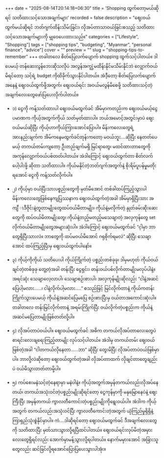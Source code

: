 +++
date = "2025-08-14T20:14:18+06:30"
title = 'Shopping ထွက်တော့မယ်ဆိုရင် သတိထားသင့်သောအချက်များ'
recorded = false
description = "ဈေးဝယ်ထွက်မယ်ဆိုရင် ဘတ်ဂျက်ထိန်းသိမ်းခြင်း၊ လိုအပ်တာသာဝယ်ခြင်းစသည့် သတိထားသင့်သောအချက်များကို မျှဝေပေးထားသည်။"
categories = ["Lifestyle", "Shopping"]
tags = ["shopping tips", "budgeting", "Myanmar", "personal finance", "advice"]
cover = ""
preview = ""
slug = "shopping-tips-to-remember"
+++
တခါတလေ စိတ်ပြေလက်ပျောက် shopping ထွက်သင့်ပါတယ်။ ဒါပေမယ့် တန်ဆေးလွန်ဘေးဆိုသလိုပဲ အလွန်အကျွံ့မထိန်းနိုင်မသိမ်းနိုင်ဘဲ လျှောက်ဝယ်မိရင်တော့ သင့်ရဲ့ budget ကိုထိခိုက်သွားနိုင်ပါတယ်။ အဲဒီ့တော့ စိတ်ပြေလက်ပျောက်အနေနဲ့ ဈေးဝယ်ထွက်ဖို့အတွက်၊ ဈေးဝယ်ရင်း အဝယ်မလွန်မိစေဖို့ သတိထားသင့်တဲ့အချက်လေးတွေဖော်ပြပေးလိုက်ပါတယ်။

- ၁) ငွေကို ကန့်သတ်ထားပါ
ဈေးဝယ်မထွက်ခင် အိမ်မှာကတည်းက ဈေးဝယ်မယ့်ငွေပမာဏက ကိုယ့်အတွက်ကိုယ် သတ်မှတ်ထားပါ။ ဘယ်အမောင့်အတွင်းမှာပဲ ဈေးဝယ်မယ်ဆိုပြီး ကိုယ့်ဟာကိုယ်ကြားအောင်ပြောပါ။ မိန်းကလေးတွေရဲ့အားနည်းချက်က အိမ်ကနေမထွက်ခင်တုန်းကတော့ မဝယ်ဘူး….ဆိုပြီး နေတတ်ပေမယ့် တကယ်တမ်းကျတော့ ဦးတည်ချက်မရှိ မြင်ရာတွေ၊ မထင်ထားတာတွေကို အကုန်လျှောက်ဝယ်ပစ်တတ်ပါတယ်။ အဲဒါကြောင့် ဈေးဝယ်ထွက်တာ စိတ်လက်ပေါ့ပါးဖို့ ဆိုတာ သတိထားပါ။ ကိုယ်မနိုင်တဲ့ဘတ်ဂျက်အတွက်နဲ့ စိုးရိမ်ပူပန်မှုမတိုးရအောင် ငွေကို ကန့်သတ်လိုက်ပါ။

- ၂) ကိုယ့်မှာ ဝယ်ပြီးသားပစ္စည်းတွေကို မှတ်မိအောင် တစ်ခါထပ်ကြည့်သွားပါ
မိန်းကလေးတွေဖြစ်နေကျပြဿနာက ဈေးဝယ်ထွက်တဲ့အခါ အိမ်မှာရှိပြီးသား အကျီ ၤဒီဇိုင်းနဲ့တူတာမျိုးတွေထပ်ဝယ်မိတာမျိုး၊ ကိုယ်နဲ့မလိုက်တဲ့ နှုတ်ခမ်းဆိုးဆေးတွေကို ထပ်ဝယ်မိတာမျိုးတွေ၊ ကိုယ်နဲ့တည့်မတည့်မသေချာတဲ့ အလှကုန်တွေ set လိုက်ဝယ်မိတာမျိုးတွေအများဆုံးပါ။ အဲဒါကြောင့် ဈေးဝယ်မထွက်ခင် “င့ါမှာ ဘာတွေရှိပြီးသားလဲ။ ဘာတွေကို ထပ်မဝယ်မိအောင် ဂရုစိုက်ရမလဲ” ဆိုပြီး သေချာအောင် ထပ်ကြည့်ပြီးမှ ဈေးဝယ်ထွက်ပါနော်။

- ၃) ကိုယ့်ကိုကိုယ် သတိပေးပါ
ကိုယ်ကြိုက်တဲ့ ပစ္စည်းတစ်ခုခု၊ ဒါမှမဟုတ် ကိုယ်ဝယ်ချင်တဲ့တစ်ခုခု တွေ့တဲ့အခါ တန်းပြီး ငွေရှင်း၊ တန်းဝယ်ပစ်လိုက်တာမျိုးမလုပ်ပါနဲ့။ အရင်ဆုံး သေချာလေ့လာပါ၊ သေချာစဉ်းစားပါ၊ အလှကုန်မျိုးဆိုလည်း “ငါနဲ့အဆင်ပြေပါ့မလား……၊ ငါနဲ့လိုက်ပါ့မလား…..” စသည်ဖြင့် မြင်လိုက်တာနဲ့ ကိုယ်ကတန်းကြိုက်သွားပေမယ့် ကိုယ်နဲ့အဆင်ပြေမပြေ စဉ်းစားပြီးမှ ဝယ်တာအကောင်းဆုံးပါ။ တခါတလေ တန်းမြင်လိုက်တာနဲ့ အရမ်းကြိုက်ပြီး ဝယ်လိုက်တဲ့ပစ္စည်းက ကိုယ်နဲ့ အဆင်မပြေတာမျိုးဖြစ်တတ်လို့ပါ။

- ၄) လိုအပ်တာပဲဝယ်ပါ။
ဈေးဝယ်မထွက်ခင် အဓိက တကယ်လိုအပ်တာလေးတွေပဲ စာရင်းလေးချရေးကြည့်တာမျိုး လုပ်သင့်ပါတယ်။ အဲဒါမှ တကယ်တမ်း ဈေးဝယ်ဖြစ်တဲ့အခါ “ငါတကယ်လိုနေတာ……ဘာ” ဆိုပြီး တွေးမိပြီး လိုအပ်တာပဲဝယ်ဖြစ်မှာပါ။ ဘာလို့လဲဆိုတော့ ဈေးဝယ်ထွက်တဲ့အခါ လိုအပ်တာထက် လိုချင်တာတွေချည်းပဲ ဝယ်မိသွားတတ်တာမို့ပါ။

- ၅) ကပ်စေးမနဲသင့်တဲ့နေရာမှာ မနဲပါနဲ့။
ကိုယ့်အတွက်အမှန်တကယ်လည်းလိုအပ်နေတယ်၊ တကယ်အသုံးဝင်တဲ့ပစ္စည်းမျိုးဆိုရင်တော့ ငွေကုန်မှာကို မနှမြောနေပဲနဲ့ ဈေးကြီးပြီး အမှန်တကယ် ကွာလတီကောင်းတဲ့ပစ္စည်းမျိုးကိုရွေးဝယ်ပါ။ အဲဒါက ကိုယ့်အတွက် တကယ်လည်းအသုံးဝင်ပြီး ကွာလတီကောင်းတဲ့အတွက် ယုံကြည်မှုရှိရှိနဲ့ ကြာရှည်သုံးစွဲနိုင်မှာပါ။
ကဲ….ဒါဆိုရင်တော့ ဈေးဝယ်မထွက်ခင် ဒီအချက်လေးတွေကို သတိထားပြီး မှတ်သားသွားလို့ရပြီထင်ပါတယ်။ ဈေးဝယ်ရင်းလုပ်မိတဲ့အမှားလေးတွေရှိရင်လည်း အောက်မှာမန့်သွားလို့ရပါတယ်။ နောက်မမှားအောင် အခြားသူတွေလည်း ဆင်ခြင်လို့ရအောင်ပြောပြပေးသွားပါအုံး။